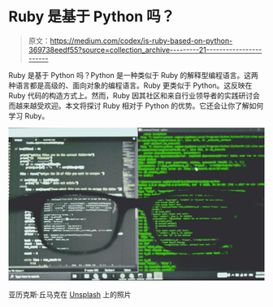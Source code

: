 # Ruby 是基于 Python 吗？

> 原文：<https://medium.com/codex/is-ruby-based-on-python-369738eedf55?source=collection_archive---------21----------------------->

Ruby 是基于 Python 吗？Python 是一种类似于 Ruby 的解释型编程语言。这两种语言都是高级的、面向对象的编程语言。Ruby 更类似于 Python。这反映在 Ruby 代码的构造方式上。然而，Ruby 因其社区和来自行业领导者的实践研讨会而越来越受欢迎。本文将探讨 Ruby 相对于 Python 的优势。它还会让你了解如何学习 Ruby。

![](img/1a8eb69d254adf7eb32a8d39ece72757.png)

亚历克斯·丘马克在 [Unsplash](https://unsplash.com?utm_source=medium&utm_medium=referral) 上的照片